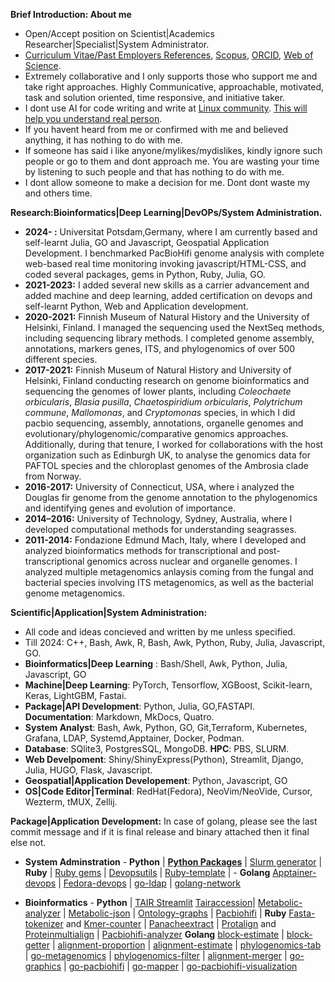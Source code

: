 **Brief Introduction: About me**

- Open/Accept position on Scientist|Academics Researcher|Specialist|System Administrator. 
- [Curriculum Vitae/Past Employers References](https://github.com/codecreatede/codecreatede/blob/main/Curriculum_Vitae_Gaurav_Sablok_2024.pdf), [Scopus](https://www.scopus.com/authid/detail.uri?authorId=36633064300), [ORCID](https://orcid.org/0000-0002-4157-9405), [Web of Science](https://www.webofscience.com/wos/author/record/C-5940-2014). 
- Extremely collaborative and I only supports those who support me and take right approaches. Highly Communicative, approachable, motivated, task and solution oriented, time responsive, and initiative taker.
- I dont use AI for code writing and write at [Linux community](https://linuxcommunity.io/). [This will help you understand real person](https://drive.google.com/file/d/1pOfBWigcJAuQitLSdpxnD1YZ3hB6ZkU0/view?usp=sharing). 
-  If you havent heard from me or confirmed with me and believed anything, it has nothing to do with me.
- If someone has said i like anyone/mylikes/mydislikes, kindly ignore such people or go to them and dont approach me. You are wasting your time by listening to such people and that has nothing to do with me. 
- I dont allow someone to make a decision for me. Dont dont waste my and others time. 

**Research:Bioinformatics|Deep Learning|DevOPs/System Administration.**
- **2024- :** Universitat Potsdam,Germany, where I am currently based and self-learnt Julia, GO and Javascript, Geospatial Application Development. I benchmarked PacBioHifi genome analysis with complete web-based real time monitoring invoking javascript/HTML-CSS, and coded several packages, gems in Python, Ruby, Julia, GO. 
- **2021-2023:** I added several new skills as a carrier advancement and added machine and deep learning, added certification on devops and self-learnt Python, Web and Application development. 
- **2020-2021:** Finnish Museum of Natural History and the University of Helsinki, Finland. I managed the sequencing used the NextSeq methods, including sequencing library methods. I completed genome assembly, annotations, markers genes, ITS, and phylogenomics of over 500 different species.
- **2017-2021:** Finnish Museum of Natural History and University of Helsinki, Finland conducting research on genome bioinformatics and sequencing the genomes of lower plants, including *Coleochaete orbicularis*, *Blasia pusilla*, *Chaetospiridium orbicularis*, *Polytrichum commune*, *Mallomonas*, and *Cryptomonas* species, in which I did pacbio sequencing, assembly, annotations, organelle genomes and evolutionary/phylogenomic/comparative genomics approaches. Additionally, during that tenure, I worked for collaborations with the host organization such as Edinburgh UK, to analyse the genomics data for PAFTOL species and the chloroplast genomes of the Ambrosia clade from Norway.
- **2016-2017:** University of Connecticut, USA, where i analyzed the Douglas fir genome from the genome annotation to the phylogenomics and identifying genes and evolution of importance.
- **2014–2016:** University of Technology, Sydney, Australia, where I developed computational methods for understanding seagrasses.
- **2011-2014:** Fondazione Edmund Mach, Italy, where I developed and analyzed bioinformatics methods for transcriptional and post-transcriptional genomics across nuclear and organelle genomes. I analyzed multiple metagenomics anlaysis coming from the fungal and bacterial species involving ITS metagenomics, as well as the bacterial genome metagenomics.

**Scientific|Application|System Administration:** 
- All code and ideas concieved and written by me unless specified. 
- Till 2024: C++, Bash, Awk, R, Bash, Awk, Python, Ruby, Julia, Javascript, GO. 
- **Bioinformatics|Deep Learning** : Bash/Shell, Awk, Python, Julia, Javascript, GO 
- **Machine|Deep Learning**: PyTorch, Tensorflow, XGBoost, Scikit-learn, Keras, LightGBM, Fastai. 
- **Package|API Development**: Python, Julia, GO,FASTAPI. **Documentation**: Markdown, MkDocs, Quatro.
- **System Analyst**: Bash, Awk, Python, GO, Git,Terraform, Kubernetes, Grafana, LDAP, Systemd,Apptainer, Docker, Podman. 
- **Database**: SQlite3, PostgresSQL, MongoDB. **HPC**: PBS, SLURM.
- **Web Develpoment**: Shiny/ShinyExpress(Python), Streamlit, Django, Julia, HUGO, Flask, Javascript.
- **Geospatial|Application Developement**: Python, Javascript, GO
- **OS|Code Editor|Terminal**: RedHat(Fedora), NeoVim/NeoVide, Cursor, Wezterm, tMUX, Zellij.

**Package|Application Development:**  In case of golang, please see the last commit message and if it is final release and binary attached then it final else not. 

- **System Adminstration** - **Python** | [**Python Packages**](https://pypi.org/user/gauravcodepro/) |  [Slurm generator](https://github.com/codecreatede/universitat-potsdam-devops) | **Ruby** | [Ruby gems](https://rubygems.org/profiles/gauravcodepro) |  [Devopsutils](https://github.com/codecreatede/devops-system-profiler) | [Ruby-template](https://github.com/codecreatede/ruby-gem-create) | - **Golang** [Apptainer-devops](https://github.com/codecreatede/golang-apptainer-devops) | [Fedora-devops](https://github.com/codecreatede/fedora-devops) | [go-ldap](https://github.com/codecreatede/golang-ldap) | [golang-network](https://github.com/codecreatede/go-network-devops-systemd)

- **Bioinformatics** - **Python** | [TAIR Streamlit](https://githb.com/arabidopsis-genome-analyzer) [Tairaccession](https://github.com/codecreatede/tairaccession)| [Metabolic-analyzer](https://github.com/codecreatede/BIGG-metabolic-analyzer-API) | [Metabolic-json](https://github.com/codecreatede/metabolic-json) | [Ontology-graphs](https://github.com/codecreatede/ontology-graphs) | [Pacbiohifi](https://github.com/codecreatede/pacbiohifi-desktop) | **Ruby** [Fasta-tokenizer](https://github.com/codecreatede/pacbiohifi-motif-scanner) and [Kmer-counter](https://github.com/codecreatede/kmer-count) | [Panacheextract](https://rubygems.org/gems/panacheextract) | [Protalign](https://github.com/codecreate/proteinalignment-annotation-gem) and [Proteinmultialign](https://github.com/codecreatede/protein-multialign-gem) | [Pacbiohifi-analyzer](https://github.com/codecreatede/pacbiohifi-analyzer) **Golang** [block-estimate](https://github.com/codecreatede/go-alignment-block-estimate) | [block-getter](https://github.com/codecreatede/go-alignment-block-getter) | [alignment-proportion](https://github.com/codecreatede/go-alignment-proportion) | [alignment-estimate](https://github.com/codecreatede/go-alignment-estimate) | [phylogenomics-tab](https://github.com/codecreatede/go-phyloegenomics-tab) | [go-metagenomics](https://github.com/codecreatede/go-metagenome-placer) | [phylogenomics-filter](https://github.com/codecreatede/go-phylogenomics-filter) | [alignment-merger](https://github.com/codecreatede/go-alignment-merger) | [go-graphics](https://github.com/codecreatede/go-graphics) | [go-pacbiohifi](https://github.com/codecreatede/go-pacbiohifi) | [go-mapper](https://github.com/codecreatede/go-mapper-diamond) | [go-pacbiohifi-visualization](https://github.com/codecreatede/go-pacbiohifi-visualization)

